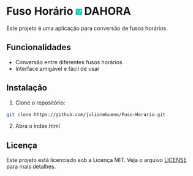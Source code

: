 # Fuso Horário ![-Icone-](./icons/favicon-16x16.png) DAHORA

Este projeto é uma aplicação para conversão de fusos horários.

## Funcionalidades

- Conversão entre diferentes fusos horários
- Interface amigável e fácil de usar

## Instalação

1. Clone o repositório:
  ```bash
  git clone https://github.com/julianebueno/Fuso-Horario.git
  ```
2. Abra o index.html

## Licença

Este projeto está licenciado sob a Licença MIT. Veja o arquivo [LICENSE](LICENSE) para mais detalhes.